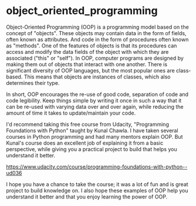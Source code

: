 # object_oriented_programming

Object-Oriented Programming (OOP) is a programming model based on the concept 
of "objects". These objects may contain data in the form of fields, often known 
as attributes. And code in the form of procedures often known as "methods". One
of the features of objects is that its procedures can access and modify the data
fields of the object with which they are associated ("this" or "self"). In OOP, 
computer programs are designed by making them out of objects that interact with 
one another. There is significant diversity of OOP languages, but the most popular 
ones are class-based. This means that objects are instances of classes, which 
also determines their type.

In short, OOP encourages the re-use of good code, separation of code and code 
legibility. Keep things simple by writing it once in such a way that it can be re-used 
with varying data over and over again, while reducing the amount of time it takes to 
update/maintain your code. 

I'd recommend taking this free course from Udacity, "Programming Foundations with 
Python" taught by Kunal Chawla. I have taken several courses in Python programming 
and had many mentors explain OOP. But Kunal's course does an excellent job of 
explaining it from a basic perspective, while giving you a practical project to build 
that helps you understand it better. 

https://www.udacity.com/course/programming-foundations-with-python--ud036

I hope you have a chance to take the course; it was a lot of fun and is great project
to build knowledge on. I also hope these examples of OOP help you understand it better
and that you enjoy learning the power of OOP.
